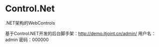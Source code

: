 # Control.Net
.NET架构的WebControls

基于Control.NET开发的后台脚手架：http://demo.itjoint.cn/admin/
用户名：admin 密码：000000
